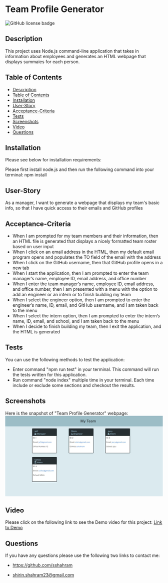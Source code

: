 # Team Profile Generator

![GitHub license badge](https://img.shields.io/badge/license-MIT-blue.svg)
## Description

This project uses Node.js command-line application that takes in information about employees and generates an HTML webpage that displays summaies for each person.

## Table of Contents
* [Description](#description)
* [Table of Contents](#table-of-contents)
* [Installation](#installation)
* [User-Story](#user-story)
* [Acceptance-Criteria](#acceptance-criteria)
* [Tests](#tests)
* [Screenshots](#screenshots)
* [Video](#Video)
* [Questions](#questions)

## Installation
Please see below for installation requirements:

Please first install node.js and then run the following command into your terminal: npm install

## User-Story
As a manager, I want to generate a webpage that displays my team's basic info, so that I have quick access to their emails and GitHub profiles

## Acceptance-Criteria
* When I am prompted for my team members and their information, then an HTML file is generated that displays a nicely formatted team roster based on user input
* When I click on an email address in the HTML, then my default email program opens and populates the TO field of the email with the address
* When I click on the GitHub username, then that GitHub profile opens in a new tab
* When I start the application, then I am prompted to enter the team manager’s name, employee ID, email address, and office number
* When I enter the team manager’s name, employee ID, email address, and office number, then I am presented with a menu with the option to add an engineer or an intern or to finish building my team
* When I select the engineer option, then I am prompted to enter the engineer’s name, ID, email, and GitHub username, and I am taken back to the menu
* When I select the intern option, then I am prompted to enter the intern’s name, ID, email, and school, and I am taken back to the menu
* When I decide to finish building my team, then I exit the application, and the HTML is generated

## Tests
You can use the following methods to test the application:
* Enter command "npm run test" in your terminal. This command will run the tests written for this application.
* Run command "node index" multiple time in your terminal. Each time include or exclude some sections and checkout the results.

## Screenshots
Here is the snapshot of "Team Profile Generator" webpage:
![alt=team-profile-generator](./utils/images/team-profile-generator.JPG)

## Video
Please click on the following link to see the Demo video for this project:
[Link to Demo](https://drive.google.com/file/d/1HW6Z2OTQddUFQXMTCZcvI2U_hxUce8Zu/view)

## Questions
If you have any questions please use the following two links to contact me:

* https://github.com/sshahram

* shirin.shahram23@gmail.com

